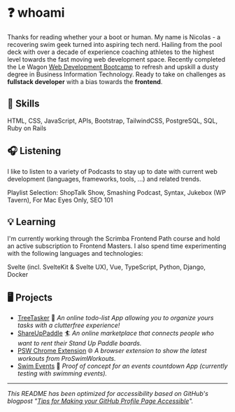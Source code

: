 # :question: whoami

Thanks for reading whether your a boot or human. My name is Nicolas - a recovering swim geek turned into aspiring tech nerd. 
Hailing from the pool deck with over a decade of experience coaching athletes to the highest level towards the fast moving web development space. 
Recently completed the Le Wagon [Web Development Bootcamp](https://www.lewagon.com/web-development-course) to refresh and upskill a dusty degree in Business Information Technology. Ready to take on challenges as **fullstack developer** with a bias towards the **frontend**.

## :gem: Skills

HTML, CSS, JavaScript, APIs, Bootstrap, TailwindCSS, PostgreSQL, SQL, Ruby on Rails

## :headphones: Listening

I like to listen to a variety of Podcasts to stay up to date
with current web development (languages, frameworks, tools, ...) and related trends.

Playlist Selection: ShopTalk Show, Smashing Podcast, Syntax, Jukebox (WP Tavern),
For Mac Eyes Only, SEO 101

## :bulb: Learning

I'm currently working through the Scrimba Frontend Path course and hold an active subscription to Frontend Masters. 
I also spend time experimenting with the following languages and technologies:

Svelte (incl. SvelteKit & Svelte UX), Vue, TypeScript, Python, Django, Docker

## :desktop_computer: Projects

- [TreeTasker](https://www.treetasker.ch/) :deciduous_tree: _An online
todo-list App allowing you to organize yours tasks with a clutterfree experience!_
- [ShareUpPaddle](https://github.com/ekyburz/ShareUpPaddle) :surfer: _An online marketplace
that connects people who want to rent their Stand Up Paddle boards._
- [PSW Chrome Extension](https://github.com/nicolasmesser/psw-chrome-ext) :globe_with_meridians:
_A browser extension to show the latest workouts from ProSwimWorkouts._
- [Swim Events](https://github.com/CuttingEdgeDevelopment/swim-events) :calendar:
_Proof of concept for an events countdown App (currently testing with swimming events)._

___
_This README has been optimized for accessibility based on GitHub's blogpost
"[Tips for Making your GitHub Profile Page Accessible](https://github.blog/2023-10-26-5-tips-for-making-your-github-profile-page-accessible)"._
